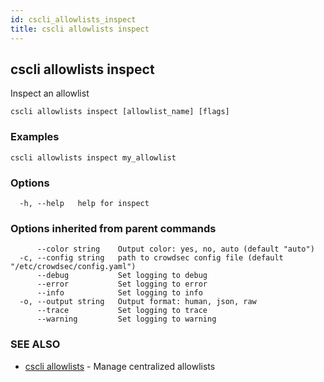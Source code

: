 ```yaml
---
id: cscli_allowlists_inspect
title: cscli allowlists inspect
---
```

## cscli allowlists inspect

Inspect an allowlist

```
cscli allowlists inspect [allowlist_name] [flags]
```

### Examples

```
cscli allowlists inspect my_allowlist
```

### Options

```
  -h, --help   help for inspect
```

### Options inherited from parent commands

```
      --color string    Output color: yes, no, auto (default "auto")
  -c, --config string   path to crowdsec config file (default "/etc/crowdsec/config.yaml")
      --debug           Set logging to debug
      --error           Set logging to error
      --info            Set logging to info
  -o, --output string   Output format: human, json, raw
      --trace           Set logging to trace
      --warning         Set logging to warning
```

### SEE ALSO

* [cscli allowlists](/cscli/cscli_allowlists.md)	 - Manage centralized allowlists

